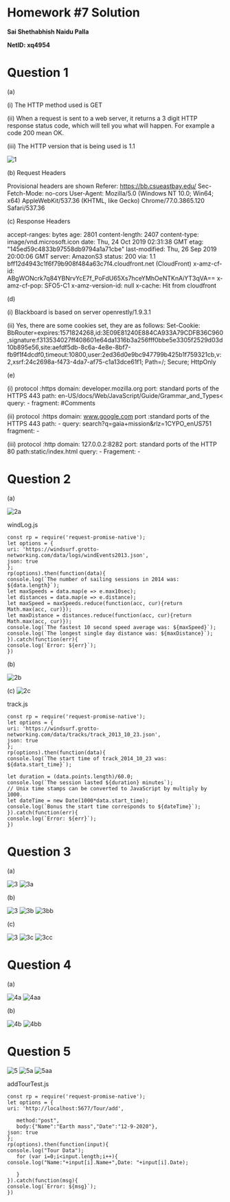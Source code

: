 # Homework #7 Solution

**Sai Shethabhish Naidu Palla**

**NetID: xq4954**

# Question 1

(a) 

(i) The HTTP method used is GET

(ii) When a request is sent to a web server, it returns a 3 digit HTTP response status code, which will tell you what will happen. For example a code 200 mean OK.

(iii) The HTTP version that is being used is 1.1

![1](images/1.PNG)

(b) Request Headers

Provisional headers are shown
Referer: https://bb.csueastbay.edu/
Sec-Fetch-Mode: no-cors
User-Agent: Mozilla/5.0 (Windows NT 10.0; Win64; x64) AppleWebKit/537.36 (KHTML, like Gecko) Chrome/77.0.3865.120 Safari/537.36

(c) Response Headers

accept-ranges: bytes
age: 2801
content-length: 2407
content-type: image/vnd.microsoft.icon
date: Thu, 24 Oct 2019 02:31:38 GMT
etag: "145ed59c4833b97558db9794a1a71cbe"
last-modified: Thu, 26 Sep 2019 20:00:06 GMT
server: AmazonS3
status: 200
via: 1.1 bff12d4943c1f6f79b908f484a63c7f4.cloudfront.net (CloudFront)
x-amz-cf-id: ABgWONcrk7q84YBNrvYcE7f_PoFdU65Xs7hceYMhOeNTKnAiYT3qVA==
x-amz-cf-pop: SFO5-C1
x-amz-version-id: null
x-cache: Hit from cloudfront

(d)

(i) Blackboard is based on server openrestly/1.9.3.1

(ii) Yes, there are some cookies set, they are as follows:
Set-Cookie: BbRouter=expires:1571824268,id:3E09E81240E884CA933A79CDFB36C960,signature:f313534027ff408601e64da1316b3a256fff0bbe5e3305f2529d03d10b895e56,site:aefdf5db-8c6a-4e8e-8bf7-fb9f1f4dcdf0,timeout:10800,user:2ed36d0e9bc947799b425b1f759321cb,v:2,xsrf:24c2698a-f473-4da7-af75-c1a13dce61f1; Path=/; Secure; HttpOnly

(e)

(i) protocol :https 
domain: developer.mozilla.org
port: standard ports of the HTTPS 443
path: en-US/docs/Web/JavaScript/Guide/Grammar_and_Types<
query: - 
fragment: #Comments 

(ii) protocol :https 
domain: www.google.com
port :standard ports of the HTTPS 443
path: -
query: search?q=gaia+mission&rlz=1CYPO_enUS751
fragment: - 

(iii) protocol :http 
domain: 127.0.0.2:8282
port: standard ports of the HTTP 80
path:static/index.html
query: - 
Fragement: -
﻿
​
# Question 2

(a) 

![2a](images/13.PNG)

windLog.js 

	const rp = require('request-promise-native');
	let options = {
	uri: 'https://windsurf.grotto-networking.com/data/logs/windEvents2013.json',
	json: true
	};
	rp(options).then(function(data){
	console.log(`The number of sailing sessions in 2014 was: ${data.length}`);
	let maxSpeeds = data.map(e => e.max10sec);
	let distances = data.map(e => e.distance);
	let maxSpeed = maxSpeeds.reduce(function(acc, cur){return Math.max(acc, cur)});
	let maxDistance = distances.reduce(function(acc, cur){return Math.max(acc, cur)});
	console.log(`The fastest 10 second speed average was: ${maxSpeed}`);
	console.log(`The longest single day distance was: ${maxDistance}`);
	}).catch(function(err){
	console.log(`Error: ${err}`);
	})



(b) 

![2b](images/2.PNG)

(c)
![2c](images/14.PNG)

track.js

	const rp = require('request-promise-native');
	let options = {
	uri: 'https://windsurf.grotto-networking.com/data/tracks/track_2013_10_23.json',
	json: true
	};
	rp(options).then(function(data){
	console.log(`The start time of track_2014_10_23 was: ${data.start_time}`);

	let duration = (data.points.length)/60.0;
	console.log(`The session lasted ${duration} minutes`);
	// Unix time stamps can be converted to JavaScript by multiply by 1000.
	let dateTime = new Date(1000*data.start_time);
	console.log(`Bonus the start time corresponds to ${dateTime}`);
	}).catch(function(err){
	console.log(`Error: ${err}`);
	})



# Question 3

(a)

![3](images/3.PNG)
![3a](images/4.PNG)

(b) 

![3](images/3.PNG)
![3b](images/6.PNG)
![3bb](images/5.PNG)

(c)

![3](images/3.PNG)
![3c](images/7.PNG)
![3cc](images/8.PNG)

# Question 4

(a) 

![4a](images/10.PNG)
![4aa](images/9.PNG)

(b)

![4b](images/12.PNG)
![4bb](images/11.PNG)


# Question 5

![5](images/15.PNG)
![5a](images/16.PNG)
![5aa](images/17.PNG)

addTourTest.js

	const rp = require('request-promise-native');
	let options = {
	uri: 'http://localhost:5677/Tour/add',
	   
	   method:"post",
	   body:{"Name":"Earth mass","Date":"12-9-2020"},
	json: true
	};
	rp(options).then(function(input){
	console.log("Tour Data");
	   for (var i=0;i<input.length;i++){
	console.log("Name:"+input[i].Name+",Date: "+input[i].Date);

	   }
	}).catch(function(msg){
	console.log(`Error: ${msg}`);
	})

